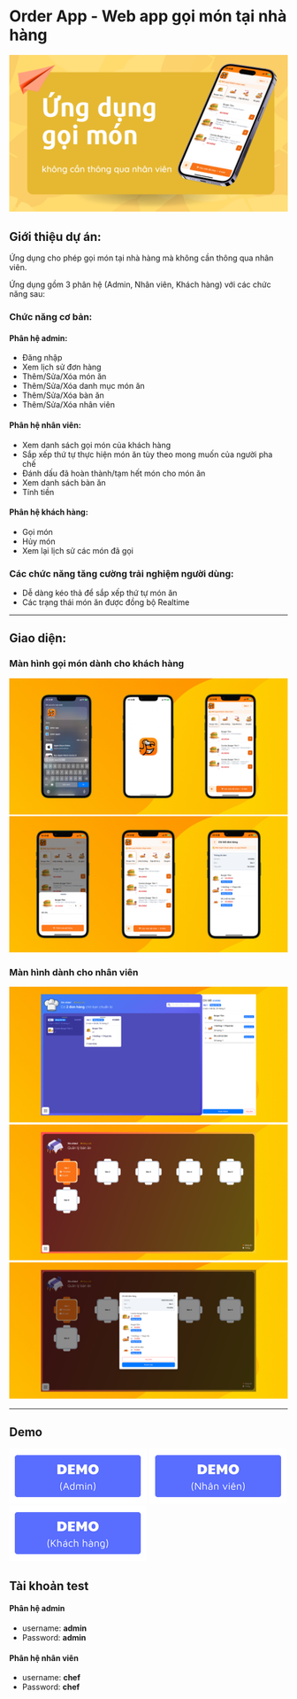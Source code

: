 # Order App - Web app gọi món tại nhà hàng

![](/public/introduce/thumbnail.png)

## Giới thiệu dự án:

Ứng dụng cho phép gọi món tại nhà hàng mà không cần thông qua nhân viên.

Ứng dụng gồm 3 phân hệ (Admin, Nhân viên, Khách hàng) với các chức năng sau:

### Chức năng cơ bản:

#### Phân hệ admin:

- Đăng nhập
- Xem lịch sử đơn hàng
- Thêm/Sửa/Xóa món ăn
- Thêm/Sửa/Xóa danh mục món ăn
- Thêm/Sửa/Xóa bàn ăn
- Thêm/Sửa/Xóa nhân viên

#### Phân hệ nhân viên:

- Xem danh sách gọi món của khách hàng
- Sắp xếp thứ tự thực hiện món ăn tùy theo mong muốn của người pha chế
- Đánh dấu đã hoàn thành/tạm hết món cho món ăn
- Xem danh sách bàn ăn
- Tính tiền

#### Phân hệ khách hàng:

- Gọi món
- Hủy món
- Xem lại lịch sử các món đã gọi

### Các chức năng tăng cường trải nghiệm người dùng:

- Dễ dàng kéo thả để sắp xếp thứ tự món ăn
- Các trạng thái món ăn được đồng bộ Realtime

---

## Giao diện:

### Màn hình gọi món dành cho khách hàng

![](.//public/introduce/mobile-1.png)
![](.//public/introduce/mobile-2.png)

### Màn hình dành cho nhân viên

![](.//public/introduce/desktop-1.png)
![](.//public/introduce/desktop-2.png)
![](.//public/introduce/desktop-3.png)

---

## Demo

[![](.//public/introduce//admin.png)](https://order-app-livid.vercel.app/admin)
[![](.//public/introduce//staff.png)](https://order-app-livid.vercel.app/chef)
[![](.//public/introduce//customer.png)](https://order-app-livid.vercel.app)

## Tài khoản test

#### Phân hệ admin

- username: **admin**
- Password: **admin**

#### Phân hệ nhân viên

- username: **chef**
- Password: **chef**
